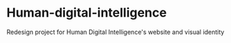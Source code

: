 # Human-digital-intelligence
Redesign project for Human Digital Intelligence's website and visual identity
